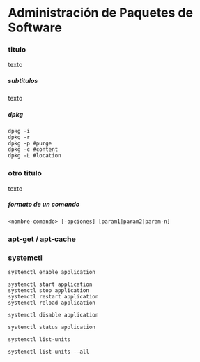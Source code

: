 # Administración de Paquetes de Software

### titulo
texto


##### subtitulos
texto


##### dpkg
    dpkg -i
    dpkg -r
    dpkg -p #purge
    dpkg -c #content
    dpkg -L #location


### otro titulo
texto


##### formato de un comando

    <nombre-comando> [-opciones] [param1|param2|param-n]



### apt-get / apt-cache

### systemctl

    systemctl enable application
    
    systemctl start application
    systemctl stop application
    systemctl restart application
    systemctl reload application
    
    systemctl disable application
    
    systemctl status application
    
    systemctl list-units
    
    systemctl list-units --all

